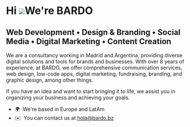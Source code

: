 Hi ![](https://user-images.githubusercontent.com/18350557/176309783-0785949b-9127-417c-8b55-ab5a4333674e.gif)We're BARDO
=====================================================================================================================================

Web Development • Design & Branding • Social Media • Digital Marketing • Content Creation
---------------------

We are a consultancy working in Madrid and Argentina, providing diverse digital solutions and tools for brands and businesses. With over 8 years of experience, at BARDO, we offer comprehensive communication services, web design, low-code apps, digital marketing, fundraising, branding, and graphic design, among other things.

If you have an idea and want to start bringing it to life, we assist you in organizing your business and achieving your goals.

*   🌍  We're based in Europe and LatAm
*   ✉️  You can contact us at [hola@bardo.bz](mailto:hola@bardo.bz)
